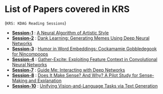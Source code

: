 # List of Papers covered in KRS  
(`KRS: KDAG Reading Sessions`)  

- **[Session-1](../main/session-1)** : [A Neural Algorithm of Artistic Style](https://arxiv.org/abs/1508.06576)  
- **[Session-2](../main/session-2)** : [Dank Learning: Generating Memes Using Deep Neural Networks](https://arxiv.org/abs/1806.04510)  
- **[Session-3](../main/session-3)** : [Humor in Word Embeddings: Cockamamie Gobbledegook for Nincompoops](https://arxiv.org/abs/1902.02783)  
- **[Session-4](../main/session-4)** : [Gather-Excite: Exploiting Feature Context in Convolutional Neural Networks](https://arxiv.org/abs/1810.12348)  
- **[Session-7](../main/session-7)** : [Guide Me: Interacting with Deep Networks](https://arxiv.org/abs/1803.11544)
- **[Session-8](../main/session-8)** : [Does It Make Sense? And Why? A Pilot Study for Sense-Making and Explanation](https://arxiv.org/abs/1906.00363)
- **[Session-10](../main/session-10)** : [Unifying Vision-and-Language Tasks via Text Generation](https://arxiv.org/abs/2102.02779)      
